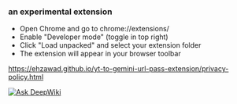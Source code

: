 ### an experimental extension

- Open Chrome and go to chrome://extensions/
- Enable "Developer mode" (toggle in top right)
- Click "Load unpacked" and select your extension folder
- The extension will appear in your browser toolbar

https://ehzawad.github.io/yt-to-gemini-url-pass-extension/privacy-policy.html

[![Ask DeepWiki](https://deepwiki.com/badge.svg)](https://deepwiki.com/ehzawad/yt-to-gemini-url-pass-extension)
